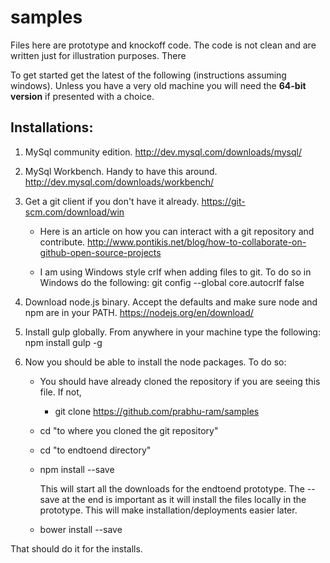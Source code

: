 # samples
Files here are prototype and knockoff code. The code is not clean and are written just for illustration purposes. There

To get started get the latest of the following (instructions assuming windows). Unless you have a very old machine you will need the <b>64-bit version</b> if presented with a choice.

Installations:
-------------

1. MySql community edition. http://dev.mysql.com/downloads/mysql/ 

2. MySql Workbench.  Handy to have this around. http://dev.mysql.com/downloads/workbench/ 

3. Get a git client if you don't have it already.  https://git-scm.com/download/win 

	+ Here is an article on how you can interact with a git repository and contribute.  http://www.pontikis.net/blog/how-to-collaborate-on-github-open-source-projects

	+ I am using Windows style crlf when adding files to git.  To do so in Windows do the following:
		git config --global core.autocrlf false	

4. Download node.js binary. Accept the defaults and make sure node and npm are in your PATH.  https://nodejs.org/en/download/

5. Install gulp globally.  From anywhere in your machine type the following:
        npm install gulp -g 

6. Now you should be able to install the node packages.  To do so:

	+ You should have already cloned the repository if you are seeing this file.  If not,

		- git clone  https://github.com/prabhu-ram/samples

	+ cd "to where you cloned the git repository"

	+ cd "to endtoend directory"

	+ npm install --save

		This will start all the downloads for the endtoend prototype.  The --save at the end is important as it will install the files locally in the prototype.  This will make installation/deployments easier later.

	+ bower install --save

That should do it for the installs.
